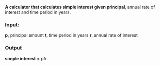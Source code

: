 **A calculator that calculates simple interest given principal**, annual rate of interest and time period in years.

### Input:
   **p**, principal amount
   **t**, time period in years
   **r**, annual rate of interest
### Output
   **simple interest** = p*t*r
